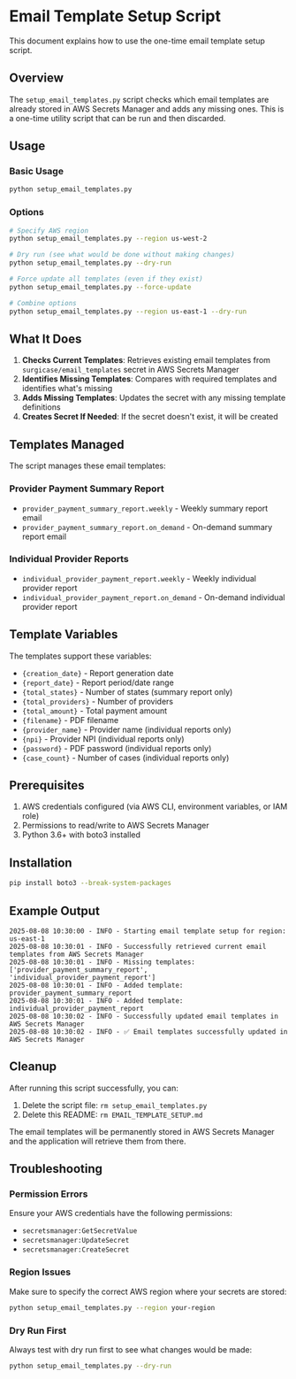 # Email Template Setup Script

This document explains how to use the one-time email template setup script.

## Overview

The `setup_email_templates.py` script checks which email templates are already stored in AWS Secrets Manager and adds any missing ones. This is a one-time utility script that can be run and then discarded.

## Usage

### Basic Usage
```bash
python setup_email_templates.py
```

### Options
```bash
# Specify AWS region
python setup_email_templates.py --region us-west-2

# Dry run (see what would be done without making changes)
python setup_email_templates.py --dry-run

# Force update all templates (even if they exist)
python setup_email_templates.py --force-update

# Combine options
python setup_email_templates.py --region us-east-1 --dry-run
```

## What It Does

1. **Checks Current Templates**: Retrieves existing email templates from `surgicase/email_templates` secret in AWS Secrets Manager
2. **Identifies Missing Templates**: Compares with required templates and identifies what's missing
3. **Adds Missing Templates**: Updates the secret with any missing template definitions
4. **Creates Secret If Needed**: If the secret doesn't exist, it will be created

## Templates Managed

The script manages these email templates:

### Provider Payment Summary Report
- `provider_payment_summary_report.weekly` - Weekly summary report email
- `provider_payment_summary_report.on_demand` - On-demand summary report email

### Individual Provider Reports  
- `individual_provider_payment_report.weekly` - Weekly individual provider report
- `individual_provider_payment_report.on_demand` - On-demand individual provider report

## Template Variables

The templates support these variables:
- `{creation_date}` - Report generation date
- `{report_date}` - Report period/date range
- `{total_states}` - Number of states (summary report only)
- `{total_providers}` - Number of providers  
- `{total_amount}` - Total payment amount
- `{filename}` - PDF filename
- `{provider_name}` - Provider name (individual reports only)
- `{npi}` - Provider NPI (individual reports only)
- `{password}` - PDF password (individual reports only)
- `{case_count}` - Number of cases (individual reports only)

## Prerequisites

1. AWS credentials configured (via AWS CLI, environment variables, or IAM role)
2. Permissions to read/write to AWS Secrets Manager
3. Python 3.6+ with boto3 installed

## Installation

```bash
pip install boto3 --break-system-packages
```

## Example Output

```
2025-08-08 10:30:00 - INFO - Starting email template setup for region: us-east-1
2025-08-08 10:30:01 - INFO - Successfully retrieved current email templates from AWS Secrets Manager
2025-08-08 10:30:01 - INFO - Missing templates: ['provider_payment_summary_report', 'individual_provider_payment_report']
2025-08-08 10:30:01 - INFO - Added template: provider_payment_summary_report
2025-08-08 10:30:01 - INFO - Added template: individual_provider_payment_report
2025-08-08 10:30:02 - INFO - Successfully updated email templates in AWS Secrets Manager
2025-08-08 10:30:02 - INFO - ✅ Email templates successfully updated in AWS Secrets Manager
```

## Cleanup

After running this script successfully, you can:
1. Delete the script file: `rm setup_email_templates.py`
2. Delete this README: `rm EMAIL_TEMPLATE_SETUP.md`

The email templates will be permanently stored in AWS Secrets Manager and the application will retrieve them from there.

## Troubleshooting

### Permission Errors
Ensure your AWS credentials have the following permissions:
- `secretsmanager:GetSecretValue`
- `secretsmanager:UpdateSecret` 
- `secretsmanager:CreateSecret`

### Region Issues
Make sure to specify the correct AWS region where your secrets are stored:
```bash
python setup_email_templates.py --region your-region
```

### Dry Run First
Always test with dry run first to see what changes would be made:
```bash
python setup_email_templates.py --dry-run
```
